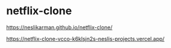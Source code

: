 # netflix-clone
 https://neslikarman.github.io/netflix-clone/
 
https://netflix-clone-vcco-k6klsjn2s-neslis-projects.vercel.app/
